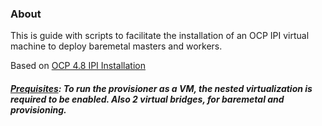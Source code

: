 ### About

This is guide with scripts to facilitate the installation of an OCP IPI virtual machine to deploy baremetal masters and workers. 

Based on [OCP 4.8 IPI Installation](https://docs.openshift.com/container-platform/4.8/installing/installing_bare_metal_ipi/ipi-install-installation-workflow.html)

##### [Prequisites](https://github.com/drykxs/kni/blob/main/Prereqs.md): To run the provisioner as a VM, the nested virtualization is required to be enabled. Also 2 virtual bridges, for baremetal and provisioning.

